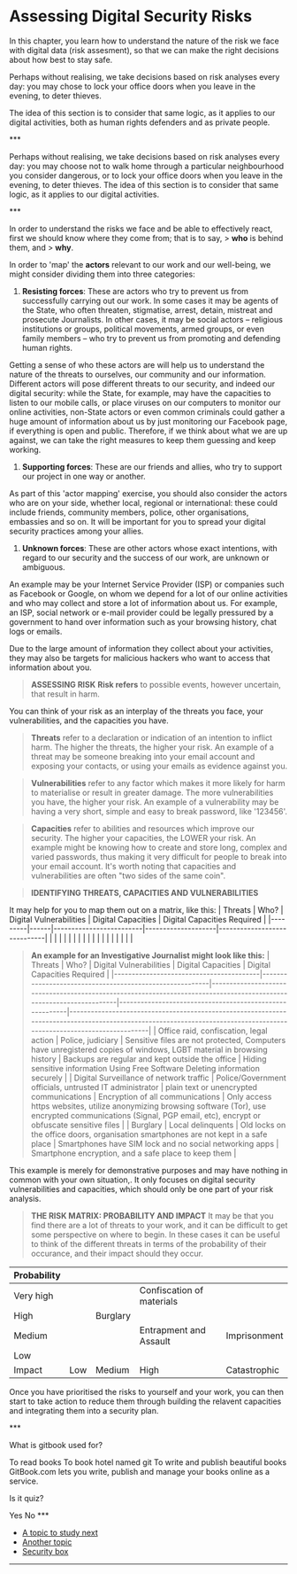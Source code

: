 # Assessing Digital Security Risks
<p>In this chapter, you learn how to understand the nature of the risk we face with digital data (risk assesment), so that we can make the right decisions about how best to stay safe.</p>
<p>Perhaps without realising, we take decisions based on risk analyses every day: you may chose  to lock your office doors when you leave in the evening, to deter thieves. 
<!--more--></p>
<p>The idea of this section is to consider that same logic, as it applies to our digital activities, both as human rights defenders and as private people.</p>

***<p>Perhaps without realising, we take decisions based on risk analyses every day: you may choose not to walk home through a particular neighbourhood you consider dangerous, or to lock your office doors when you leave in the evening, to deter thieves. 
The idea of this section is to consider that same logic, as it applies to our digital activities.</p>

***<p>In order to understand the risks we face and be able to effectively react, first we should know where they come from; that is to say, &gt; <strong>who</strong> is behind them, and &gt; <strong>why</strong>.</p>
<p>In order to &#39;map&#39; the <strong>actors</strong> relevant to our work and our well-being, we might consider dividing them into three categories:
<!--more--></p>
<ol>
<li><strong>Resisting forces</strong>: These are actors who try to prevent us from successfully carrying out our work. 
In some cases it may be agents of the State, who often threaten, stigmatise, arrest, detain, mistreat and prosecute Journalists. In other cases, it may be social actors – religious institutions or groups, political movements, armed groups, or even family members – who try to prevent us from promoting and defending human rights.</li>
</ol>
<!--more-->
<p>Getting a sense of who these actors are will help us to understand the nature of the threats to ourselves, our community and our information. Different actors will pose different threats to our security, and indeed our digital security: while the State, for example, may have the capacities to listen to our mobile calls, or place viruses on our computers to monitor our online activities, non-State actors or even common criminals could gather a huge amount of information about us by just monitoring our Facebook page, if everything is open and public. Therefore, if we think about what we are up against, we can take the right measures to keep them guessing and keep working.</p>
<!--more-->
<ol>
<li><strong>Supporting forces</strong>: These are our friends and allies, who try to support our project in one way or another.</li>
</ol>
<p>As part of this &#39;actor mapping&#39; exercise, you should also consider the actors who are on your side, whether local, regional or international: these could include friends, community members, police, other organisations, embassies and so on. It will be important for you to spread your digital security practices among your allies.</p>
<!--more-->
<ol>
<li><strong>Unknown forces</strong>: These are other actors whose exact intentions, with regard to our security and the success of our work, are unknown or ambiguous.</li>
</ol>
<p>An example may be your Internet Service Provider (ISP) or companies such as Facebook or Google, on whom we depend for a lot of our online activities and who may collect and store a lot of information about us. For example, an ISP, social network or e-mail provider could be legally pressured by a government to hand over information such as your browsing history, chat logs or emails. </p>
<!--more-->
<p>Due to the large amount of information they collect about your activities, they may also be targets for malicious hackers who want to access that information about you.</p>
<!--more-->
<blockquote>
<p><strong>ASSESSING RISK</strong>
<strong>Risk refers</strong> to possible events, however uncertain, that result in harm.</p>
</blockquote>
<p>You can think of your risk as an interplay of the threats you face, your vulnerabilities, and the capacities you have.</p>
<!--more-->
<blockquote>
<p><strong>Threats</strong> refer to a declaration or indication of an intention to inflict harm. 
The higher the threats, the higher your risk.
An example of a threat may be someone breaking into your email account and exposing your contacts, or using your emails as evidence against you.</p>
</blockquote>
<!--more-->
<blockquote>
<p><strong>Vulnerabilities</strong> refer to any factor which makes it more likely for harm to materialise or result in greater damage. The more vulnerabilities you have, the higher your risk. An example of a vulnerability may be having a very short, simple and easy to break password, like &#39;123456&#39;.</p>
</blockquote>
<!--more-->
<blockquote>
<p><strong>Capacities</strong> refer to abilities and resources which improve our security. The higher your capacities, the LOWER your risk. An example might be knowing how to create and store long, complex and varied passwords, thus making it very difficult for people to break into your email account.
It&#39;s worth noting that capacities and vulnerabilities are often &quot;two sides of the same coin&quot;.</p>
</blockquote>
<!--more-->
<blockquote>
<p><strong>IDENTIFYING THREATS, CAPACITIES AND VULNERABILITIES</strong></p>
</blockquote>
<p>It may help for you to map them out on a matrix, like this:
| Threats | Who? | Digital Vulnerabilities | Digital Capacities | Digital Capacities Required |
|---------|------|-------------------------|--------------------|-----------------------------|
|         |      |                         |                    |                             |
|         |      |                         |                    |                             |
|         |      |                         |                    |                             |</p>
<!--more-->
<blockquote>
<p><strong>An example for an Investigative Journalist might look like this:</strong>
|                 Threats                 |                           Who?                          |                                               Digital Vulnerabilities                                               |                    Digital Capacities                   |                                                                     Digital Capacities Required                                                                      |
|-----------------------------------------|---------------------------------------------------------|---------------------------------------------------------------------------------------------------------------------|---------------------------------------------------------|----------------------------------------------------------------------------------------------------------------------------------------------------------------------|
| Office raid, confiscation, legal action | Police, judiciary                                       | Sensitive files are not protected, Computers have unregistered copies of windows, LGBT material in browsing history | Backups are regular and kept outside the office         | Hiding sensitive information Using Free Software Deleting information securely                                                                                       |
| Digital Surveillance of network traffic | Police/Government officials, untrusted IT administrator | plain text or unencrypted communications                                                                            | Encryption of all communications                        | Only access https websites, utilize anonymizing browsing software (Tor), use encrypted communications (Signal, PGP email, etc), encrypt or obfuscate sensitive files |
| Burglary                                | Local delinquents                                       | Old locks on the office doors, organisation smartphones are not kept in a safe place                                | Smartphones have SIM lock and no social networking apps | Smartphone encryption, and a safe place to keep them                                                                                                                                                                     |</p>
</blockquote>
<p>This example is merely for demonstrative purposes and may have nothing in common with your own situation,. It only focuses on digital security vulnerabilities and capacities, which should only be one part of your risk analysis.</p>
<!--more-->
<blockquote>
<p><strong>THE RISK MATRIX: PROBABILITY AND IMPACT</strong>
It may be that you find there are a lot of threats to your work, and it can be difficult to get some perspective on where to begin. In these cases it can be useful to think of the different threats in terms of the probability of their occurance, and their impact should they occur.</p>
</blockquote>
<!--more-->
<table>
<thead>
<tr>
<th>Probability</th>
<th></th>
<th></th>
<th></th>
<th></th>
</tr>
</thead>
<tbody>
<tr>
<td>Very high</td>
<td></td>
<td></td>
<td>Confiscation of materials</td>
<td></td>
</tr>
<tr>
<td>High</td>
<td></td>
<td>Burglary</td>
<td></td>
<td></td>
</tr>
<tr>
<td>Medium</td>
<td></td>
<td></td>
<td>Entrapment and Assault</td>
<td>Imprisonment</td>
</tr>
<tr>
<td>Low</td>
<td></td>
<td></td>
<td></td>
<td></td>
</tr>
<tr>
<td>Impact</td>
<td>Low</td>
<td>Medium</td>
<td>High</td>
<td>Catastrophic</td>
</tr>
</tbody>
</table>
<!--more-->
<p>Once you have prioritised the risks to yourself and your work, you can then start to take action to reduce them through building the relavent capacities and integrating them into a security plan.</p>

***<quiz name="Gitbook Quiz">
    <question multiple>
        <p>What is gitbook used for?</p>
        <answer correct>To read books</answer>
        <answer>To book hotel named git</answer>
        <answer correct>To write and publish beautiful books</answer>
        <explanation>GitBook.com lets you write, publish and manage your books online as a service.</explanation>
    </question>
    <question>
        <p>Is it quiz?</p>
        <answer correct>Yes</answer>
        <answer>No</answer>
    </question>
</quiz>
***<ul>
<li><a href="en/topics/_topic/_unit/index.md">A topic to study next</a></li>
<li><a href="en/topics/_topic/_unit/index.md">Another topic</a></li>
<li><a href="https://securityinabox.org/en/lgbti-africa/security-risk" title="Security box reference">Security box</a></li>
</ul>

***